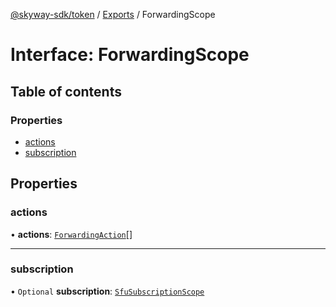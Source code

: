 [@skyway-sdk/token](../README.md) / [Exports](../modules.md) / ForwardingScope

# Interface: ForwardingScope

## Table of contents

### Properties

- [actions](ForwardingScope.md#actions)
- [subscription](ForwardingScope.md#subscription)

## Properties

### actions

• **actions**: [`ForwardingAction`](../modules.md#forwardingaction)[]

___

### subscription

• `Optional` **subscription**: [`SfuSubscriptionScope`](SfuSubscriptionScope.md)
